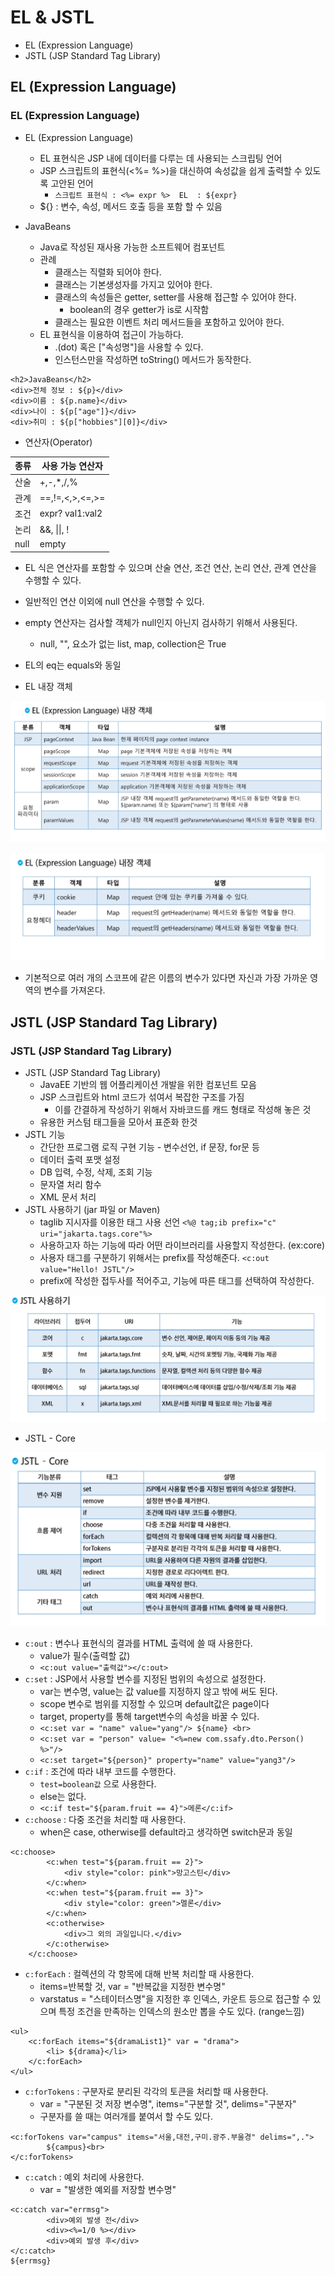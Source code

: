 # EL & JSTL
- EL (Expression Language)
- JSTL (JSP Standard Tag Library)

## EL (Expression Language)
### EL (Expression Language)
- EL (Expression Language)
    - EL 표현식은 JSP 내에 데이터를 다루는 데 사용되는 스크립팅 언어
    - JSP 스크립트의 표현식(<%= %>)을 대신하여 속성값을 쉽게 출력할 수 있도록 고안된 언어
        - `스크립트 표현식 : <%= expr %>  EL  : ${expr}`
    - ${} : 변수, 속성, 메서드 호출 등을 포함 할 수 있음 

- JavaBeans
    - Java로 작성된 재사용 가능한 소프트웨어 컴포넌트
    - 관례 
        - 클래스는 직렬화 되어야 한다.
        - 클래스는 기본생성자를 가지고 있어야 한다.
        - 클래스의 속성들은 getter, setter를 사용해 접근할 수 있어야 한다.
            - boolean의 경우 getter가 is로 시작함
        - 클래스는 필요한 이벤트 처리 메서드들을 포함하고 있어야 한다.
    - EL 표현식을 이용하여 접근이 가능하다.
        - .(dot) 혹은 ["속성명"]을 사용할 수 있다.
        - 인스턴스만을 작성하면 toString() 메서드가 동작한다.

```
<h2>JavaBeans</h2>
<div>전체 정보 : ${p}</div>
<div>이름 : ${p.name}</div> 
<div>나이 : ${p["age"]}</div>
<div>취미 : ${p["hobbies"][0]}</div> 
```

- 연산자(Operator)

|종류|사용 가능 연산자|
|---|---|
|산술|+,-,*,/,%|
|관계|==,!=,<,>,<=,>=|
|조건|expr? val1:val2|
|논리|&&, \|\|, !|
|null|empty|

- EL 식은 연산자를 포함할 수 있으며 산술 연산, 조건 연산, 논리 연산, 관계 연산을 수행할 수 있다.
- 일반적인 연산 이외에 null 연산을 수행할 수 있다.
- empty 연산자는 검사할 객체가 null인지 아닌지 검사하기 위해서 사용된다.
    - null, "", 요소가 없는 list, map, collection은 True
- EL의 eq는 equals와 동일

- EL 내장 객체 

![image](./image/EL내장객체.PNG)

![image](./image/EL내장객체2.PNG)

- 기본적으로 여러 개의 스코프에 같은 이름의 변수가 있다면 자신과 가장 가까운 영역의 변수를 가져온다.

## JSTL (JSP Standard Tag Library)
### JSTL (JSP Standard Tag Library)
- JSTL (JSP Standard Tag Library)
    - JavaEE 기반의 웹 어플리케이션 개발을 위한 컴포넌트 모음
    - JSP 스크립트와 html 코드가 섞여서 복잡한 구조를 가짐
        - 이를 간결하게 작성하기 위해서 자바코드를 캐드 형태로 작성해 놓은 것
    - 유용한 커스텀 태그들을 모아서 표준화 한것 
- JSTL 기능
    - 간단한 프로그램 로직 구현 기능 - 변수선언, if 문장, for문 등
    - 데이터 출력 포맷 설정
    - DB 입력, 수정, 삭제, 조회 기능
    - 문자열 처리 함수
    - XML 문서 처리
- JSTL 사용하기 (jar 파일 or Maven)
    - taglib 지시자를 이용한 태그 사용 선언 
`<%@ tag;ib prefix="c" uri="jakarta.tags.core"%>` 
    - 사용하고자 하는 기능에 따라 어떤 라이브러리를 사용할지 작성한다. (ex:core)
    - 사용자 태그를 구분하기 위해서는 prefix를 작성해준다.
`<c:out value="Hello! JSTL"/>`
    - prefix에 작성한 접두사를 적어주고, 기능에 따른 태그를 선택하여 작성한다.

![image](./image/JSTL_table.PNG)

- JSTL - Core

![image](./image/JSTL_Core.PNG)

- `c:out` : 변수나 표현식의 결과를 HTML 출력에 쓸 때 사용한다.
    - value가 필수(출력할 값)
    - `<c:out value="출력값"></c:out>`
- `c:set` : JSP에서 사용할 변수를 지정된 범위의 속성으로 설정한다.
    - var는 변수명, value는 값 value를 지정하지 않고 밖에 써도 된다.
    - scope 변수로 범위를 지정할 수 있으며 default값은 page이다
    - target, property를 통해 target변수의 속성을 바꿀 수 있다.
    - `<c:set var = "name" value="yang"/> ${name} <br> `
    - `<c:set var = "person" value= "<%=new com.ssafy.dto.Person() %>"/>`
	- `<c:set target="${person}" property="name" value="yang3"/>`
- `c:if` : 조건에 따라 내부 코드를 수행한다. 
    - `test=boolean값` 으로 사용한다.
    - else는 없다.
    - `<c:if test="${param.fruit == 4}">메론</c:if>`
- `c:choose` : 다중 조건을 처리할 때 사용한다.  
    - when은 case, otherwise를 default라고 생각하면 switch문과 동일

```
<c:choose>
		<c:when test="${param.fruit == 2}">
			<div style="color: pink">망고스틴</div>
		</c:when>
		<c:when test="${param.fruit == 3}">
			<div style="color: green">멜론</div>
		</c:when>
		<c:otherwise>
			<div>그 외의 과일입니다.</div>
		</c:otherwise>
	</c:choose>
```

- `c:forEach` : 컬렉션의 각 항목에 대해 반복 처리할 때 사용한다.
    - items=반복할 것, var = "반복값을 지정한 변수명"
    - varstatus = "스테이터스명"을 지정한 후 인덱스, 카운트 등으로 접근할 수 있으며 특정 조건을 만족하는 인덱스의 원소만 뽑을 수도 있다. (range느낌)

```
<ul>
	<c:forEach items="${dramaList1}" var = "drama">
		<li> ${drama}</li>
	</c:forEach>
</ul>
```

- `c:forTokens` : 구분자로 분리된 각각의 토큰을 처리할 때 사용한다.
    - var = "구분된 것 저장 변수명", items="구분할 것", delims="구분자"
    - 구분자를 쓸 때는 여러개를 붙여서 할 수도 있다.

```
<c:forTokens var="campus" items="서울,대전,구미.광주.부울경" delims=",.">
		${campus}<br> 
</c:forTokens>
```

- `c:catch` : 예외 처리에 사용한다.
    - var = "발생한 예외를 저장할 변수명"

```
<c:catch var="errmsg">
		<div>예외 발생 전</div>
		<div><%=1/0 %></div>
		<div>예외 발생 후</div>
</c:catch>
${errmsg}
```
